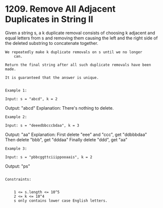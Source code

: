# 1209. Remove All Adjacent Duplicates in String II

Given a string s, a k duplicate removal consists
        of choosing k adjacent and equal letters from s and
        removing them causing the left and the right side of the deleted substring to
        concatenate together.

    We repeatedly make k duplicate removals on s until we no longer
        can.

    Return the final string after all such duplicate removals have been made.

    It is guaranteed that the answer is unique.

     
    Example 1:

    Input: s = "abcd", k = 2
Output: "abcd"
Explanation: There's nothing to delete.

    Example 2:

    Input: s = "deeedbbcccbdaa", k = 3
Output: "aa"
Explanation:
First delete "eee" and "ccc", get "ddbbbdaa"
Then delete "bbb", get "dddaa"
Finally delete "ddd", get "aa"

    Example 3:

    Input: s = "pbbcggttciiippooaais", k = 2
Output: "ps"

     
    Constraints:

    
        1 <= s.length <= 10^5
        2 <= k <= 10^4
        s only contains lower case English letters.